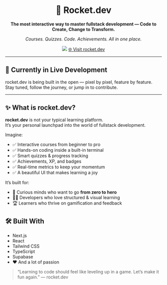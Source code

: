 <div align="center">
  <h1>🚀 Rocket.dev</h1>
  <p><strong>The most interactive way to master fullstack development — Code to Create, Change to Transform.</strong></p>
  <p><em>Courses. Quizzes. Code. Achievements. All in one place.</em></p>
  <img src="https://img.shields.io/badge/status-Live-green?style=flat-square" />
  <a href="https://rocket-dev-puce.vercel.app/">🌐 Visit rocket.dev</a>
</div>

---

## 🚧 Currently in Live Development

rocket.dev is being built in the open — pixel by pixel, feature by feature.  
Stay tuned, follow the journey, or jump in to contribute.

---

## ✨ What is rocket.dev?

**rocket.dev** is not your typical learning platform.  
It’s your personal launchpad into the world of fullstack development.

Imagine:

- ✅ Interactive courses from beginner to pro
- ✅ Hands-on coding inside a built-in terminal
- ✅ Smart quizzes & progress tracking
- ✅ Achievements, XP, and badges
- ✅ Real-time metrics to keep your momentum
- ✅ A beautiful UI that makes learning a joy

It’s built for:

- 🧠 Curious minds who want to go **from zero to hero**
- 🧑‍💻 Developers who love structured & visual learning
- 🏆 Learners who thrive on gamification and feedback

## 🛠️ Built With

- Next.js
- React
- Tailwind CSS
- TypeScript
- Supabase
- ❤️ And a lot of passion

> “Learning to code should feel like leveling up in a game. Let’s make it fun again.” — rocket.dev